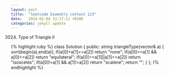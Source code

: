 ```yaml
---
layout: post
title:  "leetcode biweekly contest 123"
date:   2024-02-04 13:17:11 +0100
categories: jekyll update
---
```

3024. Type of Triangle II

{% highlight ruby %}
class Solution {
public:
    string triangleType(vector<int>& a) {
        sort(begin(a),end(a));
        if(a[0]+a[1]<=a[2]) return "none";
        if(a[0]==a[1] && a[0]==a[2]) return "equilateral";
        if(a[0]==a[1]||a[1]==a[2]) return "isosceles";
        if(a[0]!=a[1] && a[1]!=a[2]) return "scalene";
        return "";
    }
};
{% endhighlight %}

